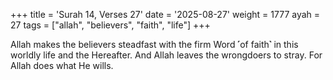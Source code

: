 +++
title = 'Surah 14, Verses 27'
date = '2025-08-27'
weight = 1777
ayah = 27
tags = ["allah", "believers", "faith", "life"]
+++

Allah makes the believers steadfast with the firm Word ˹of faith˺ in this worldly life and the Hereafter. And Allah leaves the wrongdoers to stray. For Allah does what He wills.